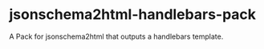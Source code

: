 jsonschema2html-handlebars-pack
===============================

A Pack for jsonschema2html that outputs a handlebars template.
